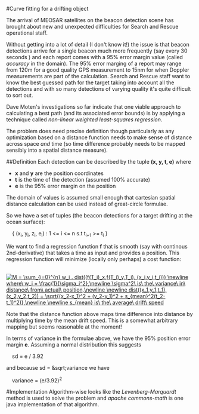 #Curve fitting for a drifting object

The arrival of MEOSAR satellites on the beacon detection scene has brought about new and unexpected difficulties for Search and
Rescue operational staff. 

Without getting into a lot of detail (I don't know it!) the issue is that beacon detections arrive for a single beacon much more frequently (say every 30 seconds
) and each report comes with a 95% error margin value (called *accuracy* in the domain). The 95% error marging of a report may range from 120m for a good quality 
GPS measurement to 15nm for when Doppler measurements are part of the calculation. Search and Rescue staff want to know the best guessed
path for the target taking into account all the detections and with so many detections of varying quality it's quite difficult to sort out.

Dave Moten's investigations so far indicate that one viable approach to calculating a best path (and its associated error bounds) is by applying a technique called *non-linear weighted least-squares regression*.

The problem does need precise definition though particularly as any optimization based on a distance function needs to make sense of distance across space *and* time (so time difference probably needs to be mapped sensibly into a spatial distance measure).

##Definition
Each detection can be described by the tuple **(x, y, t, e)** where 
* **x** and **y** are the position coordinates 
* **t** is the time of the detection (assumed 100% accurate)
* **e** is the 95% error margin on the position 

The domain of values is assumed small enough that cartesian spatial distance calculation can be used instead of great-circle formulae.

So we have a set of tuples (the beacon detections for a target drifting at the ocean surface):

&nbsp;&nbsp;&nbsp;&nbsp;{ (x<sub>i</sub>, y<sub>i</sub>, z<sub>i</sub>, e<sub>i</sub>) : 1 <= i <= n s.t t<sub>i+1</sub> >= t<sub>i</sub> }

We want to find a regression function **f** that is smooth (say with continous 2nd-derivative) that takes a time as input and provides a position. This regression function will minimize (locally only perhaps) a cost function:

&nbsp;&nbsp;&nbsp;&nbsp;<a href="https://www.codecogs.com/eqnedit.php?latex=M&space;=&space;\sum_{i=0}^{n}&space;w_i&space;.&space;dist((f(T_i)_x,f(T_i)_y,T_i),&space;(x_i,y_i,t_i)))&space;\newline&space;where\&space;w_i&space;=&space;\frac{1}{\sigma_i^2},\newline&space;\sigma^2\&space;is\&space;the\&space;variance\&space;in\&space;distance\&space;from\&space;actual\&space;position,\newline&space;\newline&space;dist((x_1,y_1,t_1),(x_2,y_2,t_2))&space;=&space;\sqrt{(x_2-x_1)^2&space;&plus;&space;(y_2-y_1)^2&space;&plus;&space;s_{mean}^2(t_2-t_1)^2)},\newline&space;\newline&space;s_{mean}&space;is\&space;the\&space;average\&space;drift\&space;speed" target="_blank"><img src="https://latex.codecogs.com/gif.latex?M&space;=&space;\sum_{i=0}^{n}&space;w_i&space;.&space;dist((f(T_i)_x,f(T_i)_y,T_i),&space;(x_i,y_i,t_i)))&space;\newline&space;where\&space;w_i&space;=&space;\frac{1}{\sigma_i^2},\newline&space;\sigma^2\&space;is\&space;the\&space;variance\&space;in\&space;distance\&space;from\&space;actual\&space;position,\newline&space;\newline&space;dist((x_1,y_1,t_1),(x_2,y_2,t_2))&space;=&space;\sqrt{(x_2-x_1)^2&space;&plus;&space;(y_2-y_1)^2&space;&plus;&space;s_{mean}^2(t_2-t_1)^2)},\newline&space;\newline&space;s_{mean}&space;is\&space;the\&space;average\&space;drift\&space;speed" title="M = \sum_{i=0}^{n} w_i . dist((f(T_i)_x,f(T_i)_y,T_i), (x_i,y_i,t_i))) \newline where\ w_i = \frac{1}{\sigma_i^2},\newline \sigma^2\ is\ the\ variance\ in\ distance\ from\ actual\ position,\newline \newline dist((x_1,y_1,t_1),(x_2,y_2,t_2)) = \sqrt{(x_2-x_1)^2 + (y_2-y_1)^2 + s_{mean}^2(t_2-t_1)^2)},\newline \newline s_{mean} is\ the\ average\ drift\ speed" /></a>

Note that the distance function above maps time difference into distance by multiplying time by the mean drift speed. This is a somewhat arbitrary mapping but seems reasonable at the moment!

In terms of variance in the formulae above, we have the 95% position error margin **e**. Assuming a normal distribution this suggests

&nbsp;&nbsp;&nbsp;&nbsp;sd = e / 3.92

and because sd = &sqrt;variance we have 

&nbsp;&nbsp;&nbsp;&nbsp;variance = (e/3.92)<sup>2</sup>

#Implementation
Algorithm-wise looks like the *Levenberg-Marquardt* method is used to solve the problem and *apache commons-math* is one java implementation of 
that algorithm.
